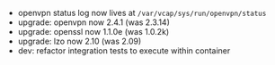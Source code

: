 * openvpn status log now lives at `/var/vcap/sys/run/openvpn/status`
* upgrade: openvpn now 2.4.1 (was 2.3.14)
* upgrade: openssl now 1.1.0e (was 1.0.2k)
* upgrade: lzo now 2.10 (was 2.09)
* dev: refactor integration tests to execute within container
